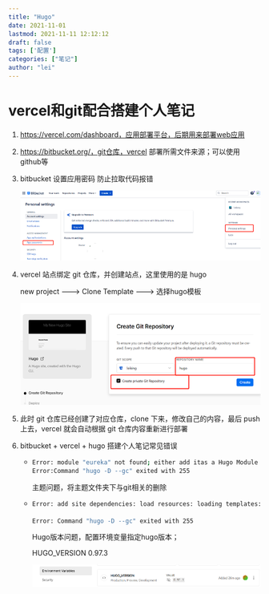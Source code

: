 ```yaml
---
title: "Hugo"
date: 2021-11-01
lastmod: 2021-11-11 12:12:12
draft: false
tags: ['配置']
categories: ["笔记"]
author: "lei"
---
```


# vercel和git配合搭建个人笔记

1. https://vercel.com/dashboard，应用部署平台，后期用来部署web应用

2. https://bitbucket.org/，git仓库，vercel 部署所需文件来源；可以使用github等

3. bitbucket 设置应用密码 防止拉取代码报错

   ![image-20220424152827820](images.assets/image-20220424152827820.png)

4. vercel 站点绑定 git 仓库，并创建站点，这里使用的是 hugo

   new project --->  Clone Template ---> 选择hugo模板

   ![image-20220424153141839](images.assets/image-20220424153141839.png)

5. 此时 git 仓库已经创建了对应仓库，clone 下来，修改自己的内容，最后 push 上去，vercel 就会自动根据 git 仓库内容重新进行部署

6. bitbucket + vercel + hugo 搭建个人笔记常见错误

   - ```bash
     Error: module "eureka" not found; either add itas a Hugo Module or store it in"/verce1/path0/themes ".: module does not exist
     Error:Command "hugo -D --gc" exited with 255
     ```

     主题问题，将主题文件夹下与git相关的删除

   - ```bash
     Error: add site dependencies: load resources: loading templates: "/vercel/path0/layouts/docs/doc_list.html:3:1": parse failed: template: docs/doc_list.html:3: function "warnf" not defined
     
     Error: Command "hugo -D --gc" exited with 255
     ```

     Hugo版本问题，配置环境变量指定hugo版本；

     HUGO_VERSION    0.97.3

     ![image-20220424153710895](images.assets/image-20220424153710895.png)

